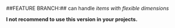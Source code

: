 ##FEATURE BRANCH:##
can handle *items with flexible dimensions*

**I not recommend to use this version in your projects.**